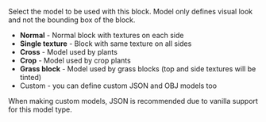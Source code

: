 Select the model to be used with this block. Model only defines visual look and not the
bounding box of the block.

* **Normal** - Normal block with textures on each side
* **Single texture** - Block with same texture on all sides
* **Cross** - Model used by plants
* **Crop** - Model used by crop plants
* **Grass block** - Model used by grass blocks (top and side textures will be tinted)
* Custom - you can define custom JSON and OBJ models too

When making custom models, JSON is recommended due to vanilla support for this model type.
